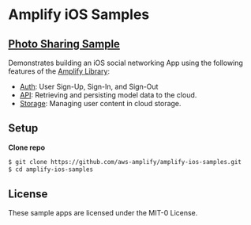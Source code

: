 # Amplify iOS Samples
## [Photo Sharing Sample](./Photo-Sharing-Sample)
Demonstrates building an iOS social networking App using the following features of the [Amplify Library](https://docs.amplify.aws/lib/q/platform/ios):
- [Auth](https://docs.amplify.aws/lib/auth/getting-started/q/platform/ios): User Sign-Up, Sign-In, and Sign-Out
- [API](https://docs.amplify.aws/lib/graphqlapi/getting-started/q/platform/ios): Retrieving and persisting model data to the cloud.
- [Storage](https://docs.amplify.aws/lib/storage/getting-started/q/platform/ios): Managing user content in cloud storage. 

## Setup
**Clone repo**
```bash
$ git clone https://github.com/aws-amplify/amplify-ios-samples.git
$ cd amplify-ios-samples
```

## License
These sample apps are licensed under the MIT-0 License. 
